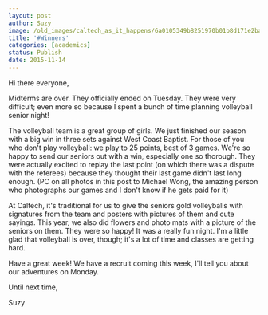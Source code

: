 ```yaml
---
layout: post
author: Suzy
image: /old_images/caltech_as_it_happens/6a0105349b8251970b01b8d171e2ba970c.jpg
title: '#Winners'
categories: [academics]
status: Publish
date: 2015-11-14
---
```



Hi there everyone,

Midterms are over. They officially ended on Tuesday. They were very difficult; even more so because I spent a bunch of time planning volleyball senior night!

The volleyball team is a great group of girls. We just finished our season with a big win in three sets against West Coast Baptist. For those of you who don't play volleyball: we play to 25 points, best of 3 games. We're so happy to send our seniors out with a win, especially one so thorough. They were actually excited to replay the last point (on which there was a dispute with the referees) because they thought their last game didn't last long enough. (PC on all photos in this post to Michael Wong, the amazing person who photographs our games and I don't know if he gets paid for it)

At Caltech, it's traditional for us to give the seniors gold volleyballs with signatures from the team and posters with pictures of them and cute sayings. This year, we also did flowers and photo mats with a picture of the seniors on them. They were so happy! It was a really fun night. I'm a little glad that volleyball is over, though; it's a lot of time and classes are getting hard.

Have a great week! We have a recruit coming this week, I'll tell you about our adventures on Monday.

Until next time,

Suzy

